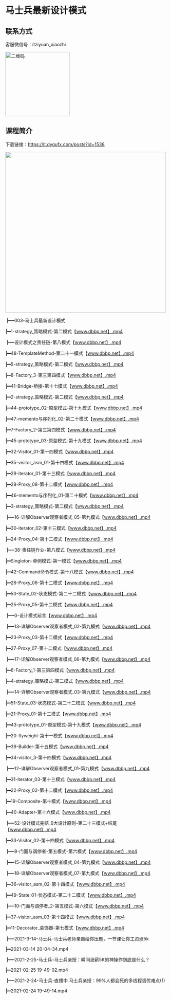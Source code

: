 # 马士兵最新设计模式

## 联系方式

客服微信号：itziyuan_xiaozhi

<img src="https://ziyuanyun.oss-cn-guangzhou.aliyuncs.com/common/20240614073449/666b82192834a.jpg" width="200" height="200" alt="二维码">

## 课程简介

下载链接：https://it.dyqufx.com/posts?id=1538

<img src="https://ziyuanyun.oss-cn-guangzhou.aliyuncs.com/yun/20240515224326/6644ca0ed0e21.jpg" width="500" alt="">

  ┣━003-马士兵最新设计模式

 ┣━1-strategy_策略模式-第二模式【www.dbbp.net】.mp4

 ┣━设计模式之责任链-第八模式【www.dbbp.net】.mp4

 ┣━48-TemplateMethod-第二十一模式【www.dbbp.net】.mp4

 ┣━5-strategy_策略模式-第二模式【www.dbbp.net】.mp4

 ┣━8-Factory_3-第三第四模式【www.dbbp.net】.mp4

 ┣━41-Bridge-桥接-第十七模式【www.dbbp.net】.mp4

 ┣━2-strategy_策略模式-第二模式【www.dbbp.net】.mp4

 ┣━44-prototype_02-原型模式-第十九模式【www.dbbp.net】.mp4

 ┣━47-memento与序列化_02-第二十模式【www.dbbp.net】.mp4

 ┣━7-Factory_2-第三第四模式【www.dbbp.net】.mp4

 ┣━45-prototype_03-原型模式-第十九模式【www.dbbp.net】.mp4

 ┣━32-Visitor_01-第十四模式【www.dbbp.net】.mp4

 ┣━35-visitor_asm_01-第十四模式【www.dbbp.net】.mp4

 ┣━29-iterator_01-第十三模式【www.dbbp.net】.mp4

 ┣━28-Proxy_08-第十二模式【www.dbbp.net】.mp4

 ┣━46-memento与序列化_01-第二十模式【www.dbbp.net】.mp4

 ┣━3-strategy_策略模式-第二模式【www.dbbp.net】.mp4

 ┣━16-详解Observer观察者模式_05-第九模式【www.dbbp.net】.mp4

 ┣━30-iterator_02-第十三模式【www.dbbp.net】.mp4

 ┣━24-Proxy_04-第十二模式【www.dbbp.net】.mp4

 ┣━38-责任链作业-第八模式【www.dbbp.net】.mp4

 ┣━Singleton-单例模式-第一模式【www.dbbp.net】.mp4

 ┣━42-Command命令模式-第十八模式【www.dbbp.net】.mp4

 ┣━26-Proxy_06-第十二模式【www.dbbp.net】.mp4

 ┣━50-State_02-状态模式-第二十二模式【www.dbbp.net】.mp4

 ┣━25-Proxy_05-第十二模式【www.dbbp.net】.mp4

 ┣━0-设计模式前言【www.dbbp.net】.mp4

 ┣━13-详解Observer观察者模式_02-第九模式【www.dbbp.net】.mp4

 ┣━23-Proxy_03-第十二模式【www.dbbp.net】.mp4

 ┣━27-Proxy_07-第十二模式【www.dbbp.net】.mp4

 ┣━17-详解Observer观察者模式_06-第九模式【www.dbbp.net】.mp4

 ┣━6-Factory_1-第三第四模式【www.dbbp.net】.mp4

 ┣━4-strategy_策略模式-第二模式【www.dbbp.net】.mp4

 ┣━14-详解Observer观察者模式_03-第九模式【www.dbbp.net】.mp4

 ┣━51-State_03-状态模式-第二十二模式【www.dbbp.net】.mp4

 ┣━21-Proxy_01-第十二模式【www.dbbp.net】.mp4

 ┣━43-prototype_01-原型模式-第十九模式【www.dbbp.net】.mp4

 ┣━20-flyweight-第十一模式【www.dbbp.net】.mp4

 ┣━39-Builder-第十五模式【www.dbbp.net】.mp4

 ┣━34-visitor_3-第十四模式【www.dbbp.net】.mp4

 ┣━12-详解Observer观察者模式_01-第九模式【www.dbbp.net】.mp4

 ┣━31-iterator_03-第十三模式【www.dbbp.net】.mp4

 ┣━22-Proxy_02-第十二模式【www.dbbp.net】.mp4

 ┣━19-Composite-第十模式【www.dbbp.net】.mp4

 ┣━40-Adapter-第十六模式【www.dbbp.net】.mp4

 ┣━52-设计模式完结_6大设计原则-第二十三模式+结尾【www.dbbp.net】.mp4

 ┣━33-Visitor_02-第十四模式【www.dbbp.net】.mp4

 ┣━9-门面与调停者-第五模式-第六模式【www.dbbp.net】.mp4

 ┣━15-详解Observer观察者模式_04-第九模式【www.dbbp.net】.mp4

 ┣━18-详解Observer观察者模式_07-第九模式【www.dbbp.net】.mp4

 ┣━36-visitor_asm_02-第十四模式【www.dbbp.net】.mp4

 ┣━49-State_01-状态模式-第二十二模式【www.dbbp.net】.mp4

 ┣━10-门面与调停者_2-第五模式-第六模式【www.dbbp.net】.mp4

 ┣━37-visitor_asm_03-第十四模式【www.dbbp.net】.mp4

 ┣━11-Decorator_装饰器-第七模式【www.dbbp.net】.mp4

 ┣━2021-3-14-马士兵-马士兵老师亲自给你压题，一节课让你工资涨5k

 ┣━2021-03-14 20-04-34.mp4

 ┣━2021-2-25-马士兵-马士兵亲授：瞬间涨薪5K的神操作到底是什么？

 ┣━2021-02-25 19-49-02.mp4

 ┣━2021-2-24-马士兵-直播中 马士兵亲授：99%人都会死的多线程调优难点(1)

 ┣━2021-02-24 19-49-14.mp4

  